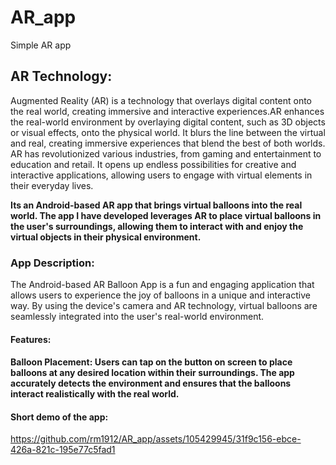 # AR_app
Simple AR app

## AR Technology:
Augmented Reality (AR) is a technology that overlays digital content onto the real world, creating immersive and interactive experiences.AR enhances the real-world environment by overlaying digital content, such as 3D objects or visual effects, onto the physical world. It blurs the line between the virtual and real, creating immersive experiences that blend the best of both worlds. AR has revolutionized various industries, from gaming and entertainment to education and retail. It opens up endless possibilities for creative and interactive applications, allowing users to engage with virtual elements in their everyday lives.

**Its an Android-based AR app that brings virtual balloons into the real world. The app I have developed leverages AR to place virtual balloons in the user's surroundings, allowing them to interact with and enjoy the virtual objects in their physical environment.**

### App Description:
The Android-based AR Balloon App is a fun and engaging application that allows users to experience the joy of balloons in a unique and interactive way. By using the device's camera and AR technology, virtual balloons are seamlessly integrated into the user's real-world environment.

#### Features:
#### Balloon Placement: Users can tap on the button on screen to place balloons at any desired location within their surroundings. The app accurately detects the environment and ensures that the balloons interact realistically with the real world.

#### Short demo of the app: 


https://github.com/rm1912/AR_app/assets/105429945/31f9c156-ebce-426a-821c-195e77c5fad1

